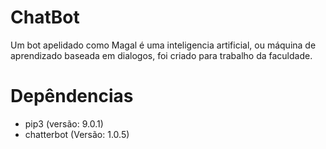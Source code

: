 # ChatBot
Um bot apelidado como Magal é uma inteligencia artificial, ou máquina de aprendizado baseada em dialogos, foi criado para trabalho da faculdade.

# Depêndencias
 - pip3 (versão: 9.0.1)
 - chatterbot (Versão: 1.0.5)

